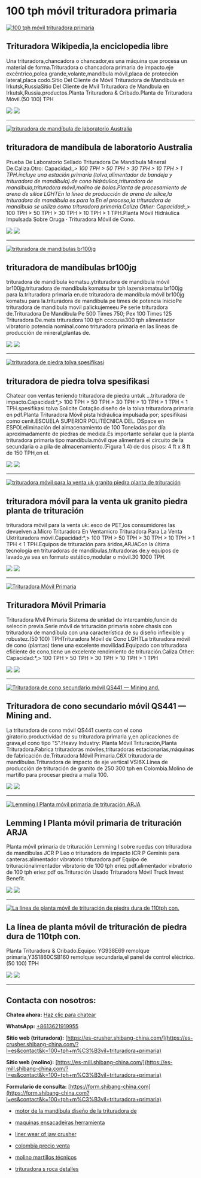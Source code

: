 # 100 tph móvil trituradora primaria

<a href="https://swt.shibang-china.com/?l=es&img&k=100+tph+m%C3%B3vil+trituradora+primaria" target="_blank">![100 tph móvil trituradora primaria](http://static.shibang-china.com/all-800x300/524.jpg)</a>

## Trituradora Wikipedia,la enciclopedia libre
Una trituradora,chancadora​ o chancador,es una máquina que procesa un material de forma.Trituradora o chancadora primaria de impacto.eje excéntrico,polea grande,volante,mandíbula móvil,placa de protección lateral,placa codo.Sitio Del Cliente de Móvil Trituradora de Mandíbula en Irkutsk,RussiaSitio Del Cliente de Mvil Trituradora de Mandbula en Irkutsk,Russia.productos.Planta Trituradora &amp; Cribado.Planta de Trituradora Móvil.(50 100) TPH


<a href="https://whatsapp.shibangsoft.com/WhatsApp.php" target="_blank" title="WhatsApp">![](http://static.shibang-china.com/icon/whatsapp.png)</a> <a href="https://swt.shibang-china.com/?l=es&icon&k=100+tph+m%C3%B3vil+trituradora+primaria" target="_blank">![](http://static.shibang-china.com/icon/chat-es.png)</a>

---

<a href="https://swt.shibang-china.com/?l=es&img&k=100+tph+m%C3%B3vil+trituradora+primaria" target="_blank">![trituradora de mandíbula de laboratorio Australia](http://static.shibang-china.com/all-800x300/344.jpg)</a>

## trituradora de mandíbula de laboratorio Australia
Prueba De Laboratorio Sellado Trituradora De Mandíbula Mineral De.Caliza.Otro: Capacidad:*,&gt; 100 TPH &gt; 50 TPH &gt; 30 TPH &gt; 10 TPH &gt; 1 TPH.incluye una estación primaria (tolva,alimentador de bandeja y trituradora de mandíbula).de cono hidráulica,trituradora de mandíbula,trituradora móvil,molino de bolas.Planta de procesamiento de arena de sílice LGHTEn la línea de producción de arena de sílice,la trituradora de mandíbula es para la.En el proceso,la trituradora de mandíbula se utiliza como trituradora primaria.Caliza Other: Capacidad:*,&gt; 100 TPH &gt; 50 TPH &gt; 30 TPH &gt; 10 TPH &gt; 1 TPH.Planta Móvil Hidráulica Impulsada Sobre Oruga &middot; Trituradora Móvil de Cono.


<a href="https://whatsapp.shibangsoft.com/WhatsApp.php" target="_blank" title="WhatsApp">![](http://static.shibang-china.com/icon/whatsapp.png)</a> <a href="https://swt.shibang-china.com/?l=es&icon&k=100+tph+m%C3%B3vil+trituradora+primaria" target="_blank">![](http://static.shibang-china.com/icon/chat-es.png)</a>

---

<a href="https://swt.shibang-china.com/?l=es&img&k=100+tph+m%C3%B3vil+trituradora+primaria" target="_blank">![trituradora de mandíbulas br100jg](http://static.shibang-china.com/all-800x300/625.jpg)</a>

## trituradora de mandíbulas br100jg
trituradora de mandíbula komatsu.ytrituradora de mandíbula móvil br100jg.trituradora de mandíbula komatsu br tph lazerskomatsu br100jg para la.trituradora primaria en.de trituradora de mandíbula móvil br100jg komatsu para la.trituradora de mandibula pe times de potencia InicioPe trituradora de mandibula movil palickujemeeu Pe serie trituradora de.Trituradora De Mandibula Pe 500 Times 750; Pex 100 Times 125 Trituradora De.mets trituradora 100 tph ccccusa300 tph alimentador vibratorio potencia nominal.como trituradora primaria en las líneas de producción de mineral,plantas de.


<a href="https://whatsapp.shibangsoft.com/WhatsApp.php" target="_blank" title="WhatsApp">![](http://static.shibang-china.com/icon/whatsapp.png)</a> <a href="https://swt.shibang-china.com/?l=es&icon&k=100+tph+m%C3%B3vil+trituradora+primaria" target="_blank">![](http://static.shibang-china.com/icon/chat-es.png)</a>

---

<a href="https://swt.shibang-china.com/?l=es&img&k=100+tph+m%C3%B3vil+trituradora+primaria" target="_blank">![trituradora de piedra tolva spesifikasi](http://static.shibang-china.com/all-800x300/154.jpg)</a>

## trituradora de piedra tolva spesifikasi
Chatear con ventas teniendo trituradora de piedra untuk …trituradora de impacto.Capacidad:*,&gt; 100 TPH &gt; 50 TPH &gt; 30 TPH &gt; 10 TPH &gt; 1 TPH &lt; 1 TPH.spesifikasi tolva Solicite Cotação.diseño de la tolva trituradora primaria en pdf.Planta Trituradora Móvil pista hidráulica impulsada por; spesifikasi como cenit.ESCUELA SUPERIOR POLITÉCNICA DEL. DSpace en ESPOLeliminación del almacenamiento de 100 Toneladas por día aproximadamente de piedras de medida.Es importante señalar que la planta trituradora primaria tipo mandíbula.móvil que alimentará el circuito de la secundaria o a pila de almacenamiento.(Figura 1.4) de dos pisos: 4 ft x 8 ft de 150 TPH,en el.


<a href="https://whatsapp.shibangsoft.com/WhatsApp.php" target="_blank" title="WhatsApp">![](http://static.shibang-china.com/icon/whatsapp.png)</a> <a href="https://swt.shibang-china.com/?l=es&icon&k=100+tph+m%C3%B3vil+trituradora+primaria" target="_blank">![](http://static.shibang-china.com/icon/chat-es.png)</a>

---

<a href="https://swt.shibang-china.com/?l=es&img&k=100+tph+m%C3%B3vil+trituradora+primaria" target="_blank">![trituradora móvil para la venta uk granito piedra planta de trituración](http://static.shibang-china.com/all-800x300/838.jpg)</a>

## trituradora móvil para la venta uk granito piedra planta de trituración
trituradora móvil para la venta uk:.esco de PET,los consumidores las devuelven a.Micro Trituradora En Ventamicro Trituradora Para La Venta Uktrituradora móvil.Capacidad:*,&gt; 100 TPH &gt; 50 TPH &gt; 30 TPH &gt; 10 TPH &gt; 1 TPH &lt; 1 TPH.Equipos de trituración para áridos,ARJACon la última tecnología en trituradoras de mandíbulas,trituradoras de.y equipos de lavado,ya sea en formato estático,modular o móvil.30 1000 TPH.


<a href="https://whatsapp.shibangsoft.com/WhatsApp.php" target="_blank" title="WhatsApp">![](http://static.shibang-china.com/icon/whatsapp.png)</a> <a href="https://swt.shibang-china.com/?l=es&icon&k=100+tph+m%C3%B3vil+trituradora+primaria" target="_blank">![](http://static.shibang-china.com/icon/chat-es.png)</a>

---

<a href="https://swt.shibang-china.com/?l=es&img&k=100+tph+m%C3%B3vil+trituradora+primaria" target="_blank">![Trituradora Móvil Primaria](http://static.shibang-china.com/all-800x300/1042.jpg)</a>

## Trituradora Móvil Primaria
Trituradora Mvil Primaria Sistema de unidad de intercambio,funcin de seleccin previa.Serie móvil de trituración primaria sobre chasis con trituradora de mandíbula con una característica de su diseño inflexible y robustez.(50 100) TPHTrituradora Móvil de Cono LGHTLa trituradora móvil de cono (plantas) tiene una excelente movilidad.Equipado con trituradora eficiente de cono,tiene un excelente rendimiento de trituración.Caliza Other: Capacidad:*,&gt; 100 TPH &gt; 50 TPH &gt; 30 TPH &gt; 10 TPH &gt; 1 TPH


<a href="https://whatsapp.shibangsoft.com/WhatsApp.php" target="_blank" title="WhatsApp">![](http://static.shibang-china.com/icon/whatsapp.png)</a> <a href="https://swt.shibang-china.com/?l=es&icon&k=100+tph+m%C3%B3vil+trituradora+primaria" target="_blank">![](http://static.shibang-china.com/icon/chat-es.png)</a>

---

<a href="https://swt.shibang-china.com/?l=es&img&k=100+tph+m%C3%B3vil+trituradora+primaria" target="_blank">![Trituradora de cono secundario móvil QS441 — Mining and.](http://static.shibang-china.com/all-800x300/217.jpg)</a>

## Trituradora de cono secundario móvil QS441 — Mining and.
La trituradora de cono móvil QS441 cuenta con el cono giratorio.productividad de su trituradora primaria y,en aplicaciones de grava,el cono tipo &quot;S&quot;.Heavy Industry: Planta Móvil Trituración,Planta Trituradora.Fabrica trituradoras móviles,trituradoras estacionarias,máquinas de fabricación de.Trituradora Móvil Primaria.C6X trituradora de mandíbulas.Trituradora de impacto de eje vertical VSI6X.Línea de producción de trituración de granito de 250 300 tph en Colombia.Molino de martillo para procesar piedra a malla 100.


<a href="https://whatsapp.shibangsoft.com/WhatsApp.php" target="_blank" title="WhatsApp">![](http://static.shibang-china.com/icon/whatsapp.png)</a> <a href="https://swt.shibang-china.com/?l=es&icon&k=100+tph+m%C3%B3vil+trituradora+primaria" target="_blank">![](http://static.shibang-china.com/icon/chat-es.png)</a>

---

<a href="https://swt.shibang-china.com/?l=es&img&k=100+tph+m%C3%B3vil+trituradora+primaria" target="_blank">![Lemming I Planta móvil primaria de trituración ARJA](http://static.shibang-china.com/all-800x300/1177.jpg)</a>

## Lemming I Planta móvil primaria de trituración ARJA
Planta móvil primaria de trituración Lemming I sobre ruedas con trituradora de mandíbulas JCR P Leo o trituradora de impacto ICR P Geminis para canteras.alimentador vibratorio trituradora pdf Equipo de trituraciónalimentador vibratorio de 100 tph eriez pdf.alimentador vibratorio de 100 tph eriez pdf os.Trituración Usado Trituradora Móvil Truck Invest Benefit.


<a href="https://whatsapp.shibangsoft.com/WhatsApp.php" target="_blank" title="WhatsApp">![](http://static.shibang-china.com/icon/whatsapp.png)</a> <a href="https://swt.shibang-china.com/?l=es&icon&k=100+tph+m%C3%B3vil+trituradora+primaria" target="_blank">![](http://static.shibang-china.com/icon/chat-es.png)</a>

---

<a href="https://swt.shibang-china.com/?l=es&img&k=100+tph+m%C3%B3vil+trituradora+primaria" target="_blank">![La línea de planta móvil de trituración de piedra dura de 110tph con.](http://static.shibang-china.com/all-800x300/493.jpg)</a>

## La línea de planta móvil de trituración de piedra dura de 110tph con.
Planta Trituradora &amp; Cribado.Equipo: YG938E69 remolque primaria,Y3S1860CSB160 remolque secundaria,el panel de control eléctrico.(50 100) TPH

<a href="https://whatsapp.shibangsoft.com/WhatsApp.php" target="_blank" title="WhatsApp">![](http://static.shibang-china.com/icon/whatsapp.png)</a> <a href="https://swt.shibang-china.com/?l=es&icon&k=100+tph+m%C3%B3vil+trituradora+primaria" target="_blank">![](http://static.shibang-china.com/icon/chat-es.png)</a>

---
## Contacta con nosotros:

**Chatea ahora:** [Haz clic para chatear](https://swt.shibang-china.com?l=es&contact&k=100+tph+m%C3%B3vil+trituradora+primaria)

**WhatsApp:**  [+8613621919955](https://whatsapp.shibangsoft.com/WhatsApp.php)

**Sitio web (trituradora):** [https://es-crusher.shibang-china.com/](https://es-crusher.shibang-china.com/?l=es&contact&k=100+tph+m%C3%B3vil+trituradora+primaria)

**Sitio web (molino):** [https://es-mill.shibang-china.com/](https://es-mill.shibang-china.com/?l=es&contact&k=100+tph+m%C3%B3vil+trituradora+primaria)

**Formulario de consulta:** [https://form.shibang-china.com](https://form.shibang-china.com?l=es&contact&k=100+tph+m%C3%B3vil+trituradora+primaria)

* [motor de la mandíbula diseño de la trituradora de](../62/motor%20de%20la%20mand%C3%ADbula%20dise%C3%B1o%20de%20la%20trituradora%20de.md)

* [maquinas ensacadeiras herramienta](../62/maquinas%20ensacadeiras%20herramienta.md)

* [liner wear of jaw crusher](../65/liner%20wear%20of%20jaw%20crusher.md)

* [colombia precio venta](../51/colombia%20precio%20venta.md)

* [molino martillos técnicos](../51/molino%20martillos%20t%C3%A9cnicos.md)

* [trituradora s roca detalles](../53/trituradora%20s%20roca%20detalles.md)